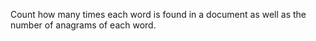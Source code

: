 Count how many times each word is found in a document as well as the number of anagrams of each word.

